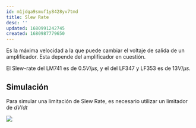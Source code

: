 ```yaml
---
id: m1jdga9smuf1y8428yv7tmd
title: Slew Rate
desc: ''
updated: 1680991242745
created: 1680987779650
---
```

Es la máxima velocidad a la que puede cambiar el voltaje de salida de un amplificador. Esta depende del amplificador en cuestión.

El Slew-rate del LM741 es de $0.5V/\mu s$, y el del LF347 y LF353 es de $13V/\mu s$.

## Simulación

Para simular una limitación de Slew Rate, es necesario utilizar un limitador de $dV/dt$

![](/assets/images/2023-04-08-17-00-40.png)